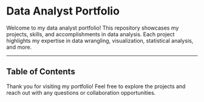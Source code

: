# Data Analyst Portfolio

Welcome to my data analyst portfolio! This repository showcases my projects, skills, and accomplishments in data analysis. Each project highlights my expertise in data wrangling, visualization, statistical analysis, and more.

---

## Table of Contents

Thank you for visiting my portfolio! Feel free to explore the projects and reach out with any questions or collaboration opportunities.
